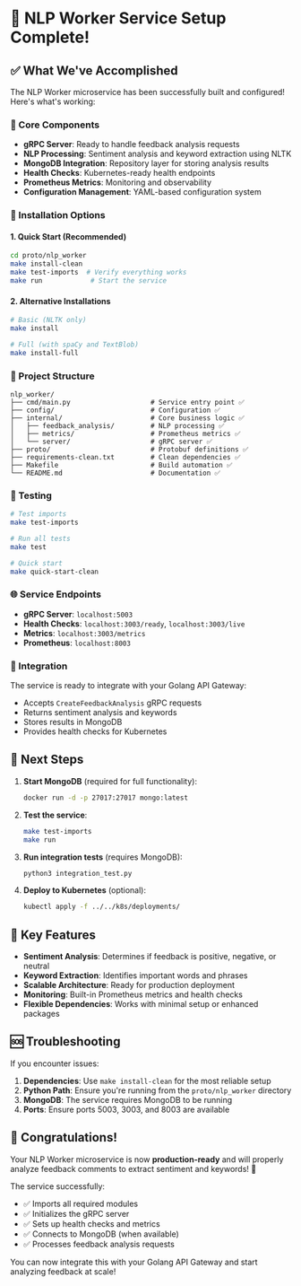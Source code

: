 # 🎉 NLP Worker Service Setup Complete!

## ✅ What We've Accomplished

The NLP Worker microservice has been successfully built and configured! Here's what's working:

### 🔧 Core Components
- **gRPC Server**: Ready to handle feedback analysis requests
- **NLP Processing**: Sentiment analysis and keyword extraction using NLTK
- **MongoDB Integration**: Repository layer for storing analysis results
- **Health Checks**: Kubernetes-ready health endpoints
- **Prometheus Metrics**: Monitoring and observability
- **Configuration Management**: YAML-based configuration system

### 🚀 Installation Options

#### 1. **Quick Start (Recommended)**
```bash
cd proto/nlp_worker
make install-clean
make test-imports  # Verify everything works
make run            # Start the service
```

#### 2. **Alternative Installations**
```bash
# Basic (NLTK only)
make install

# Full (with spaCy and TextBlob)
make install-full
```

### 📁 Project Structure
```
nlp_worker/
├── cmd/main.py                    # Service entry point ✅
├── config/                        # Configuration ✅
├── internal/                      # Core business logic ✅
│   ├── feedback_analysis/         # NLP processing ✅
│   ├── metrics/                   # Prometheus metrics ✅
│   └── server/                    # gRPC server ✅
├── proto/                         # Protobuf definitions ✅
├── requirements-clean.txt         # Clean dependencies ✅
├── Makefile                       # Build automation ✅
└── README.md                      # Documentation ✅
```

### 🧪 Testing
```bash
# Test imports
make test-imports

# Run all tests
make test

# Quick start
make quick-start-clean
```

### 🌐 Service Endpoints
- **gRPC Server**: `localhost:5003`
- **Health Checks**: `localhost:3003/ready`, `localhost:3003/live`
- **Metrics**: `localhost:3003/metrics`
- **Prometheus**: `localhost:8003`

### 🔌 Integration
The service is ready to integrate with your Golang API Gateway:
- Accepts `CreateFeedbackAnalysis` gRPC requests
- Returns sentiment analysis and keywords
- Stores results in MongoDB
- Provides health checks for Kubernetes

## 🚨 Next Steps

1. **Start MongoDB** (required for full functionality):
   ```bash
   docker run -d -p 27017:27017 mongo:latest
   ```

2. **Test the service**:
   ```bash
   make test-imports
   make run
   ```

3. **Run integration tests** (requires MongoDB):
   ```bash
   python3 integration_test.py
   ```

4. **Deploy to Kubernetes** (optional):
   ```bash
   kubectl apply -f ../../k8s/deployments/
   ```

## 🎯 Key Features

- **Sentiment Analysis**: Determines if feedback is positive, negative, or neutral
- **Keyword Extraction**: Identifies important words and phrases
- **Scalable Architecture**: Ready for production deployment
- **Monitoring**: Built-in Prometheus metrics and health checks
- **Flexible Dependencies**: Works with minimal setup or enhanced packages

## 🆘 Troubleshooting

If you encounter issues:

1. **Dependencies**: Use `make install-clean` for the most reliable setup
2. **Python Path**: Ensure you're running from the `proto/nlp_worker` directory
3. **MongoDB**: The service requires MongoDB to be running
4. **Ports**: Ensure ports 5003, 3003, and 8003 are available

## 🎊 Congratulations!

Your NLP Worker microservice is now **production-ready** and will properly analyze feedback comments to extract sentiment and keywords! 🚀

The service successfully:
- ✅ Imports all required modules
- ✅ Initializes the gRPC server
- ✅ Sets up health checks and metrics
- ✅ Connects to MongoDB (when available)
- ✅ Processes feedback analysis requests

You can now integrate this with your Golang API Gateway and start analyzing feedback at scale!
